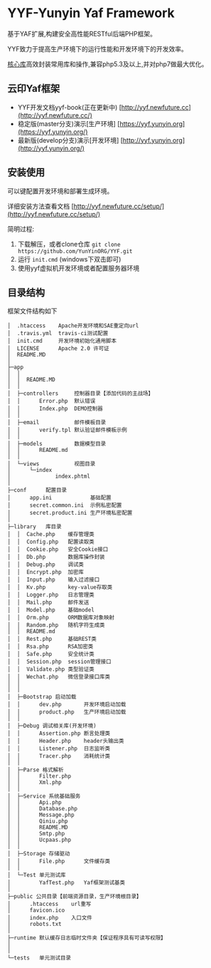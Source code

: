 YYF-Yunyin Yaf Framework
============================

基于YAF扩展,构建安全高性能RESTful后端PHP框架。

YYF致力于提高生产环境下的运行性能和开发环境下的开发效率。

[核心库](library/)高效封装常用库和操作,兼容php5.3及以上,并对php7做最大优化。


## 云印Yaf框架

* YYF开发文档yyf-book(正在更新中) [http://yyf.newfuture.cc](http://yyf.newfuture.cc/)
* 稳定版(master分支)演示[生产环境] [https://yyf.yunyin.org](https://yyf.yunyin.org/)
* 最新版(develop分支)演示[开发环境] [http://yyf.yunyin.org](http://yyf.yunyin.org/)


## 安装使用

可以键配置开发环境和部署生成环境。

详细安装方法查看文档 [http://yyf.newfuture.cc/setup/](http://yyf.newfuture.cc/setup/)

简明过程:

1. 下载解压，或者clone仓库 `git clone https://github.com/YunYinORG/YYF.git`
2. 运行 `init.cmd` (windows下双击即可)
3. 使用yyf虚拟机开发环境或者配置服务器环境



## 目录结构

框架文件结构如下

>
```
│  .htaccess    Apache开发环境和SAE重定向url
│  .travis.yml  travis-ci测试配置
│  init.cmd     开发环境初始化通用脚本 
│  LICENSE      Apache 2.0 许可证
│  README.MD
│  
├─app  
│  │
│  │  README.MD
│  │  
│  ├─controllers     控制器目录【添加代码的主战场】
│  │      Error.php  默认错误
│  │      Index.php  DEMO控制器
│  │      
│  ├─email           邮件模板目录
│  │      verify.tpl 默认验证邮件模板示例
│  │      
│  ├─models          数据模型目录
│  │      README.md
│  │      
│  └─views           视图目录
│      └─index
│              index.phtml
│              
├─conf      配置目录
│      app.ini            基础配置
│      secret.common.ini  示例私密配置
│      secret.product.ini 生产环境私密配置
│ 
├─library   库目录
│  │  Cache.php    缓存管理类
│  │  Config.php   配置读取类
│  │  Cookie.php   安全Cookie接口
│  │  Db.php       数据库操作封装
│  │  Debug.php    调试类
│  │  Encrypt.php  加密库
│  │  Input.php    输入过滤接口
│  │  Kv.php       key-value存取类
│  │  Logger.php   日志管理类
│  │  Mail.php     邮件发送
│  │  Model.php    基础model
│  │  Orm.php      ORM数据库对象映射
│  │  Random.php   随机字符生成类
│  │  README.md
│  │  Rest.php     基础REST类
│  │  Rsa.php      RSA加密类
│  │  Safe.php     安全统计类
│  │  Session.php  session管理接口
│  │  Validate.php 类型验证类
│  │  Wechat.php   微信登录接口库类
│  │
│  │
│  ├─Bootstrap 启动加载
│  │      dev.php       开发环境启动加载
│  │      product.php   生产环境启动加载
│  │
│  ├─Debug 调试相关库(开发环境)
│  │      Assertion.php 断言处理类
│  │      Header.php    header头输出类
│  │      Listener.php  日志监听类
│  │      Tracer.php    消耗统计类
│  │ 
│  ├─Parse 格式解析
│  │      Filter.php
│  │      Xml.php
│  │               
│  ├─Service 系统基础服务
│  │      Api.php
│  │      Database.php
│  │      Message.php
│  │      Qiniu.php
│  │      README.MD
│  │      Smtp.php
│  │      Ucpaas.php
│  │ 
│  ├─Storage 存储驱动
│  │      File.php      文件缓存类
│  │      
│  └─Test 单元测试库
│         YafTest.php   Yaf框架测试基类
│          
├─public 公共目录【前端资源目录，生产环境根目录】
│      .htaccess    url重写
│      favicon.ico
│      index.php    入口文件
│      robots.txt
│      
├─runtime 默认缓存日志临时文件夹【保证程序具有可读写权限】
│
│
└─tests   单元测试目录
```
>

